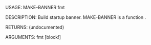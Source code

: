 USAGE:
     MAKE-BANNER fmt 

DESCRIPTION:
     Build startup banner.
     MAKE-BANNER is a function .

RETURNS:
    (undocumented)

ARGUMENTS:
    fmt [block!]
